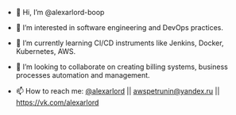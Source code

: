 - 👋 Hi, I’m @alexarlord-boop
- 👀 I’m interested in software engineering and DevOps practices.

- 🌱 I’m currently learning CI/CD instruments like Jenkins, Docker, Kubernetes, AWS.
- 💞️ I’m looking to collaborate on creating billing systems, business processes automation and management.
- 📫 How to reach me: [@alexarlord](https://t.me/alexarlord) || awspetrunin@yandex.ru || https://vk.com/alexarlord

